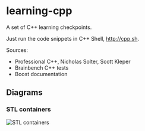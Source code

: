 # learning-cpp
A set of C++ learning checkpoints.

Just run the code snippets in C++ Shell, http://cpp.sh.

Sources: 
- Professional C++,  Nicholas Solter, Scott Kleper
- Brainbench C++ tests
- Boost documentation

## Diagrams
### STL containers
![STL containers](https://res.cloudinary.com/app-core/image/upload/v1567583833/dev/stl-containers.png)
